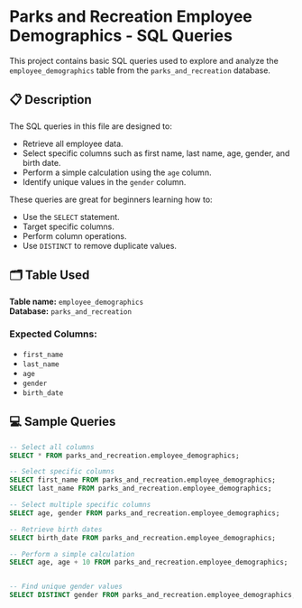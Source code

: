 # Parks and Recreation Employee Demographics - SQL Queries

This project contains basic SQL queries used to explore and analyze the `employee_demographics` table from the `parks_and_recreation` database.

## 📋 Description

The SQL queries in this file are designed to:
- Retrieve all employee data.
- Select specific columns such as first name, last name, age, gender, and birth date.
- Perform a simple calculation using the `age` column.
- Identify unique values in the `gender` column.

These queries are great for beginners learning how to:
- Use the `SELECT` statement.
- Target specific columns.
- Perform column operations.
- Use `DISTINCT` to remove duplicate values.

## 🗂 Table Used
**Table name:** `employee_demographics`  
**Database:** `parks_and_recreation`

### Expected Columns:
- `first_name`
- `last_name`
- `age`
- `gender`
- `birth_date`

## 💻 Sample Queries

```sql
-- Select all columns
SELECT * FROM parks_and_recreation.employee_demographics;

-- Select specific columns
SELECT first_name FROM parks_and_recreation.employee_demographics;
SELECT last_name FROM parks_and_recreation.employee_demographics;

-- Select multiple specific columns
SELECT age, gender FROM parks_and_recreation.employee_demographics;

-- Retrieve birth dates
SELECT birth_date FROM parks_and_recreation.employee_demographics;

-- Perform a simple calculation
SELECT age, age + 10 FROM parks_and_recreation.employee_demographics;


-- Find unique gender values
SELECT DISTINCT gender FROM parks_and_recreation.employee_demographics;

